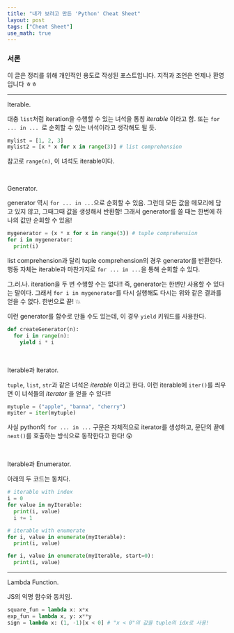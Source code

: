 ```yaml
---
title: "내가 보려고 만든 'Python' Cheat Sheet"
layout: post
tags: ["Cheat Sheet"]
use_math: true
---
```


### 서론
이 글은 정리를 위해 개인적인 용도로 작성된 포스트입니다. 지적과 조언은 언제나 환영입니다 ㅎㅎ

<hr/>

<span class="statement-title">Iterable.</span><br>

대충 `list`처럼 iteration을 수행할 수 있는 녀석을 통칭 *iterable* 이라고 함. 또는 `for ... in ... `로 순회할 수 있는 녀석이라고 생각해도 될 듯.

``` py
mylist = [1, 2, 3]
mylist2 = [x * x for x in range(3)] # list comprehension
```

참고로 `range(n)`, 이 녀석도 iterable이다.

<br/>

<span class="statement-title">Generator.</span><br>

generator 역시 `for ... in ...`으로 순회할 수 있음. 그런데 모든 값을 메모리에 담고 있지 않고, 그때그때 값을 생성해서 반환함! 그래서 generator를 쓸 때는 한번에 하나의 값만 순회할 수 있음!

``` py
mygenerator = (x * x for x in range(3)) # tuple comprehension
for i in mygenerator:
  print(i)
```

list comprehension과 달리 tuple comprehension의 경우 generator를 반환한다. 행동 자체는 iterable과 마찬가지로 `for ... in ...`을 통해 순회할 수 있다.

그.러.나. iteration을 두 번 수행할 수는 없다!! 즉, generator는 한번만 사용할 수 있다는 말이다. 그래서 `for i in mygenerator`를 다시 실행해도 다시는 위와 같은 결과를 얻을 수 없다. 한번으로 끝! 💥

이런 generator를 함수로 만들 수도 있는데, 이 경우 `yield` 키워드를 사용한다.

``` py
def createGenerator(n):
  for i in range(n):
    yield i * i
```

<br/>

<span class="statement-title">Iterable과 Iterator.</span><br>

`tuple`, `list`, `str`과 같은 녀석은 *iterable* 이라고 한다. 이런 iterable에 `iter()`를 씌우면 이 녀석들의 *iterator* 을 얻을 수 있다!!

``` py
mytuple = ("apple", "banna", "cherry")
myiter = iter(mytuple)
```

사실 python의 `for ... in ...` 구문은 자체적으로 iterator를 생성하고, 문단의 끝에 `next()`를 호출하는 방식으로 동작한다고 한다! 😲

<br/>

<span class="statement-title">Iterable과 Enumerator.</span><br>

아래의 두 코드는 동치다.

``` py
# iterable with index
i = 0
for value in myIterable:
  print(i, value)
  i += 1
```

``` py
# iterable with enumerate
for i, value in enumerate(myIterable):
  print(i, value)
```

``` py
for i, value in enumerate(myIterable, start=0):
  print(i, value)
```

<hr/>

<span class="statement-title">Lambda Function.</span><br>

JS의 익명 함수와 동치임.

``` py
square_fun = lambda x: x*x
exp_fun = lambda x, y: x**y
sign = lambda x: (1, -1)[x < 0] # "x < 0"의 값을 tuple의 idx로 사용!
```



